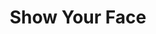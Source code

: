 ---
title: Show Your Face
year: 2007
writer: Robby Valentine
composer: Robby Valentine
about: "
Pushy, annoying and a little modern.
Being a little pissed off by the fact songwriter Linda Perry obviously listened a little too well to the verses of his song “What In The World I’m Waiting For” from the 2000 released Valentine album ‘Believing Is Seeing’ for Gwen Stefanie’s solo debut single : “What You Waiting For” , RV wrote this track to show his dissatisfaction .
But there’s more to the song of course. It’s about knowing who you are and what you stand for.
Nice part is when the song gets into a more aggressive stage at 1:48 min. The threatening builds up, then shouts….. “I don’t bow for a humanoid !!!!”
Lots of frustrations are coming out . Frustrations about society and about how pure souls are being deformed, or let themselves being deformed .
Frustrations about how so many deny their own unpopular goals and being."
---